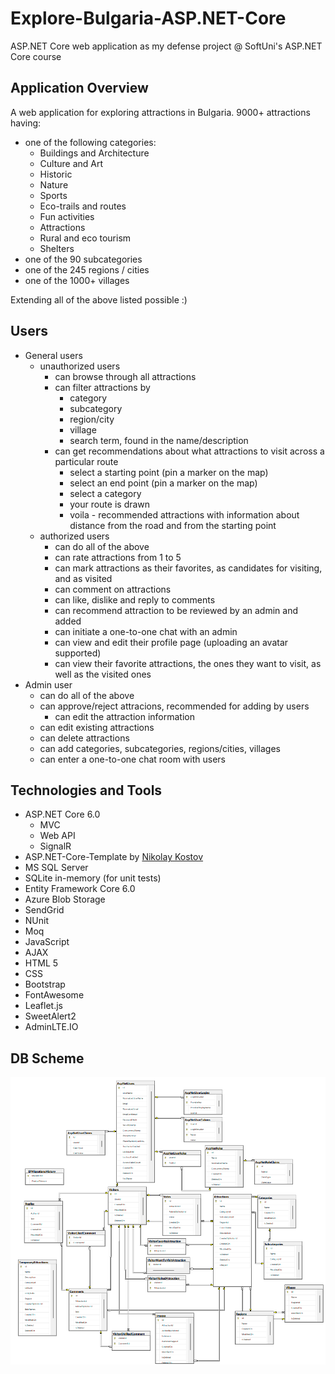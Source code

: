 # Explore-Bulgaria-ASP.NET-Core
ASP.NET Core web application as my defense project @ SoftUni's ASP.NET Core course

## Application Overview
A web application for exploring attractions in Bulgaria.
9000+ attractions having:
+ one of the following categories:
	+ Buildings and Architecture
	+ Culture and Art
	+ Historic
	+ Nature
	+ Sports
	+ Eco-trails and routes
	+ Fun activities
	+ Attractions
	+ Rural and eco tourism
	+ Shelters
+ one of the 90 subcategories
+ one of the 245 regions / cities
+ one of the 1000+ villages

Extending all of the above listed possible :)

## Users
+ General users
	+ unauthorized users
		+ can browse through all attractions
		+ can filter attractions by
			+ category 
			+ subcategory 
			+ region/city 
			+ village 
			+ search term, found in the name/description
		+ can get recommendations about what attractions to visit across a particular route
			+ select a starting point (pin a marker on the map)
			+ select an end point (pin a marker on the map)
			+ select a category
			+ your route is drawn
			+ voila - recommended attractions with information about distance from the road and from the starting point
	+ authorized users
		+ can do all of the above
		+ can rate attractions from 1 to 5
		+ can mark attractions as their favorites, as candidates for visiting, and as visited
		+ can comment on attractions
		+ can like, dislike and reply to comments
		+ can recommend attraction to be reviewed by an admin and added
		+ can initiate a one-to-one chat with an admin
		+ can view and edit their profile page (uploading an avatar supported)
		+ can view their favorite attractions, the ones they want to visit, as well as the visited ones
+ Admin user
    + can do all of the above
	+ can approve/reject attracions, recommended for adding by users
		+ can edit the attraction information
    + can edit existing attractions
	+ can delete attractions
	+ can add categories, subcategories, regions/cities, villages
	+ can enter a one-to-one chat room with users

## Technologies and Tools
+ ASP.NET Core 6.0
	+ MVC
	+ Web API
	+ SignalR
+ ASP.NET-Core-Template by [Nikolay Kostov](https://github.com/NikolayIT)
+ MS SQL Server
+ SQLite in-memory (for unit tests)
+ Entity Framework Core 6.0
+ Azure Blob Storage
+ SendGrid
+ NUnit
+ Moq
+ JavaScript
+ AJAX
+ HTML 5
+ CSS
+ Bootstrap
+ FontAwesome
+ Leaflet.js
+ SweetAlert2
+ AdminLTE.IO

## DB Scheme
![](images/db-scheme.png)

